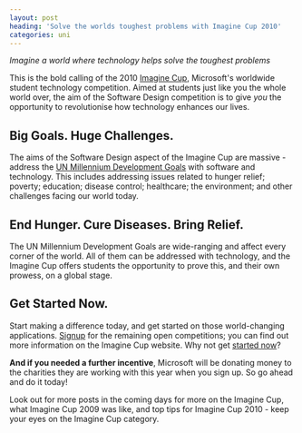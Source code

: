 ```yaml
---
layout: post
heading: 'Solve the worlds toughest problems with Imagine Cup 2010'
categories: uni
---
```


*Imagine a world where technology helps solve the toughest problems*

This is the bold calling of the 2010 [Imagine Cup](https://www.imaginecup.com/), Microsoft's worldwide student technology competition. Aimed at students just like you the whole world over, the aim of the Software Design competition is to give *you* the opportunity to revolutionise how technology enhances our lives.

## Big Goals. Huge Challenges.

The aims of the Software Design aspect of the Imagine Cup are massive - address the [UN Millennium Development Goals](http://en.wikipedia.org/wiki/Millennium_Development_Goals) with software and technology. This includes addressing issues related to hunger relief; poverty; education; disease control; healthcare; the environment; and other challenges facing our world today.

## End Hunger. Cure Diseases. Bring Relief.

The UN Millennium Development Goals are wide-ranging and affect every corner of the world. All of them can be addressed with technology, and the Imagine Cup offers students the opportunity to prove this, and their own prowess, on a global stage.

<!-- Replace missing image from http://media.chris-alexander.co.uk/wp-content/uploads/2009/11/un2.jpg -->

## Get Started Now.

Start making a difference today, and get started on those world-changing applications. [Signup](https://www.imaginecup.com/) for the remaining open competitions; you can find out more information on the Imagine Cup website. Why not get [started now](https://www.imaginecup.com/)?

**And if you needed a further incentive**, Microsoft will be donating money to the charities they are working with this year when you sign up. So go ahead and do it today!

Look out for more posts in the coming days for more on the Imagine Cup, what Imagine Cup 2009 was like, and top tips for Imagine Cup 2010 - keep your eyes on the Imagine Cup category.

<!-- Replace missing image from http://media.chris-alexander.co.uk/wp-content/uploads/2010/02/icpromo.jpg -->
